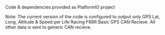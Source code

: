 Code & dependencies provided as PlatformIO project

Note: The current version of the code is configured to output only GPS Lat, Long, Altitude & Speed per Life Racing F88R Basic GPS CAN Recieve. All other data is sent to generic CAN recieve.
